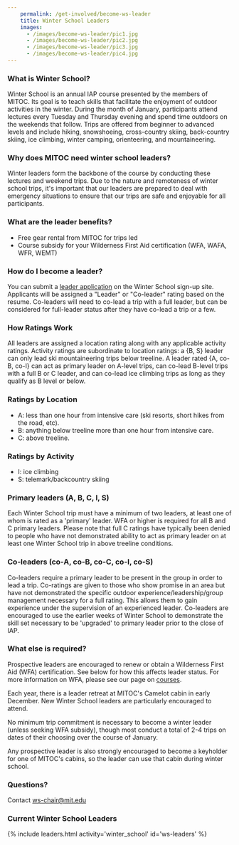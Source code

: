 ```yaml
---
    permalink: /get-involved/become-ws-leader
    title: Winter School Leaders
    images:
      - /images/become-ws-leader/pic1.jpg
      - /images/become-ws-leader/pic2.jpg
      - /images/become-ws-leader/pic3.jpg
      - /images/become-ws-leader/pic4.jpg
---
```


### What is Winter School?

Winter School is an annual IAP course presented by the members of MITOC. Its goal is to teach skills that facilitate the enjoyment of outdoor activities in the winter. During the month of January, participants attend lectures every Tuesday and Thursday evening and spend time outdoors on the weekends that follow. Trips are offered from beginner to advanced levels and include hiking, snowshoeing, cross-country skiing, back-country skiing, ice climbing, winter camping, orienteering, and mountaineering.

### Why does MITOC need winter school leaders?

Winter leaders form the backbone of the course by conducting these lectures and weekend trips. Due to the nature and remoteness of winter school trips, it's important that our leaders are prepared to deal with emergency situations to ensure that our trips are safe and enjoyable for all participants.

### What are the leader benefits?

*   Free gear rental from MITOC for trips led
*   Course subsidy for your Wilderness First Aid certification (WFA, WAFA, WFR, WEMT)

### How do I become a leader?

You can submit a [leader application](https://mitoc-trips.mit.edu/winter_school/leaders/apply/) on the Winter School sign-up site. Applicants will be assigned a "Leader" or "Co-leader" rating based on the resume. Co-leaders will need to co-lead a trip with a full leader, but can be considered for full-leader status after they have co-lead a trip or a few.

### How Ratings Work

All leaders are assigned a location rating along with any applicable activity ratings. Activity ratings are subordinate to location ratings: a {B, S} leader can only lead ski mountaineering trips below treeline. A leader rated {A, co-B, co-I} can act as primary leader on A-level trips, can co-lead B-level trips with a full B or C leader, and can co-lead ice climbing trips as long as they qualify as B level or below.

### Ratings by Location

*   A: less than one hour from intensive care (ski resorts, short hikes from the road, etc).
*   B: anything below treeline more than one hour from intensive care.
*   C: above treeline.

### Ratings by Activity

*   I: ice climbing
*   S: telemark/backcountry skiing

### Primary leaders (A, B, C, I, S)

Each Winter School trip must have a minimum of two leaders, at least one of whom is rated as a 'primary' leader. WFA or higher is required for all B and C primary leaders. Please note that full C ratings have typically been denied to people who have not demonstrated ability to act as primary leader on at least one Winter School trip in above treeline conditions.

### Co-leaders (co-A, co-B, co-C, co-I, co-S)

Co-leaders require a primary leader to be present in the group in order to lead a trip. Co-ratings are given to those who show promise in an area but have not demonstrated the specific outdoor experience/leadership/group management necessary for a full rating. This allows them to gain experience under the supervision of an experienced leader. Co-leaders are encouraged to use the earlier weeks of Winter School to demonstrate the skill set necessary to be 'upgraded' to primary leader prior to the close of IAP.

### What else is required?

Prospective leaders are encouraged to renew or obtain a Wilderness First Aid (WFA) certification. See below for how this affects leader status. For more information on WFA, please see our page on [courses](/events/courses).

Each year, there is a leader retreat at MITOC's Camelot cabin in early December. New Winter School leaders are particularly encouraged to attend.

No minimum trip commitment is necessary to become a winter leader (unless seeking WFA subsidy), though most conduct a total of 2-4 trips on dates of their choosing over the course of January.

Any prospective leader is also strongly encouraged to become a keyholder for one of MITOC's cabins, so the leader can use that cabin during winter school.

### Questions?

Contact [ws-chair@mit.edu](mailto:ws-chair@mit.edu)

### Current Winter School Leaders

{% include leaders.html activity='winter_school' id='ws-leaders' %}
